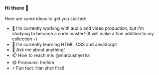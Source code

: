 ### Hi there 👋

Here are some ideas to get you started:

- 🔭 I’m currently working with audio and video production, but I'm studying to become a code master! (It will make a fine addition to my collection 💀)
- 🌱 I’m currently learning HTML, CSS and JavaScript
- 💬 Ask me about anything!
- 📫 How to reach me: @marcusmyrrha
- 😄 Pronouns: he/him
- ⚡ Fun fact: Han shot first!
